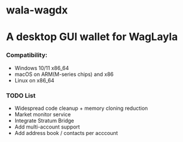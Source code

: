 # wala-wagdx
# A desktop GUI wallet for WagLayla

### Compatibility:
- Windows 10/11 x86_64
- macOS on ARM(M-series chips) and x86
- Linux on x86_64
### TODO List
- Widespread code cleanup + memory cloning reduction
- Market monitor service
- Integrate Stratum Bridge
- Add multi-account support
- Add address book / contacts per acccount
